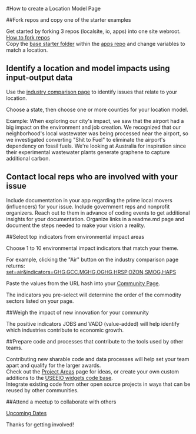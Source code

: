 #How to create a Location Model Page

<!--
##Recruit talent for your team.

Provide contributors with [the registration link](https://model.earth/community/challenge/registration/)  
-->

##Fork repos and copy one of the starter examples

Get started by forking 3 repos (localsite, io, apps) into one site webroot. [How to fork repos](../../../localsite/start/)  
Copy the [base starter folder](../../../apps/base/) within the [apps repo](../../../apps/) and change variables to match a location.  
 

## Identify a location and model impacts using input-output data

Use the [industry comparison page](https://model.earth/localsite/info/) to identify issues that relate to your location.  

Choose a state, then choose one or more counties for your location model.  

Example: When exploring our city's impact, we saw that the airport had a big impact on the environment and job creation. We recognized that our neighborhood's local wastewater was being processed near the airport, so we investigated converting "Shit to Fuel" to eliminate the airport's dependency on fossil fuels.  We're looking at Australia for inspiration since their experimental wastewater plants generate graphene to capture additional carbon.

## Contact local reps who are involved with your issue

Include documentation in your app regarding the prime local movers (influencers) for your issue. Include government reps and nonprofit organizers. Reach out to them in advance of coding events to get additional insights for your documentation. Organize links in a readme.md page and document the steps needed to make your vision a reality.  

##Select top indicators from environmental impact areas

Choose 1 to 10 environmental impact indicators that match your theme.  

For example, clicking the "Air" button on the industry comparison page returns:  
[set=air&indicators=GHG,GCC,MGHG,OGHG,HRSP,OZON,SMOG,HAPS](../../../localsite/info/#set=air&indicators=GHG,GCC,MGHG,OGHG,HRSP,OZON,SMOG,HAPS)

Paste the values from the URL hash into your [Community Page](../../../apps/).  

The indicators you pre-select will determine the order of the commodity sectors listed on your page.  

##Weigh the impact of new innovation for your community

The positive indicators JOBS and VADD (value-added) will help identify which industries contribute to economic growth.

##Prepare code and processes that contribute to the tools used by other teams.

Contributing new sharable code and data processes will help set your team apart and qualify for the larger awards.  
Check out the [Project Areas](../../../community/projects/) page for ideas, or create your own custom additions to the [USEEIO widgets code base](../../../io/charts/).  
Integrate existing code from other open source projects in ways that can be reused by other communities.  

##Attend a meetup to collaborate with others

[Upcoming Dates](../../../io/coders/)  

Thanks for getting involved!  


